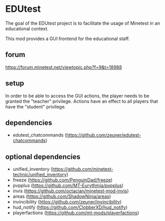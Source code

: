 # EDUtest

The goal of the EDUtest project is to facilitate the usage of Minetest
in an educational context.

This mod provides a GUI frontend for the educational staff.

## forum

https://forum.minetest.net/viewtopic.php?f=9&t=18988

## setup

In order to be able to access the GUI actions, the player needs to be
granted the "teacher" privilege. Actions have an effect to all players that have the "student" privilege.

## dependencies

* edutest_chatcommands (https://github.com/zeuner/edutest-chatcommands)

## optional dependencies

* unified_inventory (https://github.com/minetest-technic/unified_inventory)
* freeze (https://github.com/PenguinDad/freeze)
* pvpplus (https://github.com/MT-Eurythmia/pvpplus)
* invis (https://github.com/octacian/minetest-mod-invis)
* areas (https://github.com/ShadowNinja/areas)
* invincibility (https://github.com/zeuner/invincibility)
* hud_notify (https://github.com/ClobberXD/hud_notify)
* playerfactions (https://github.com/mt-mods/playerfactions)
